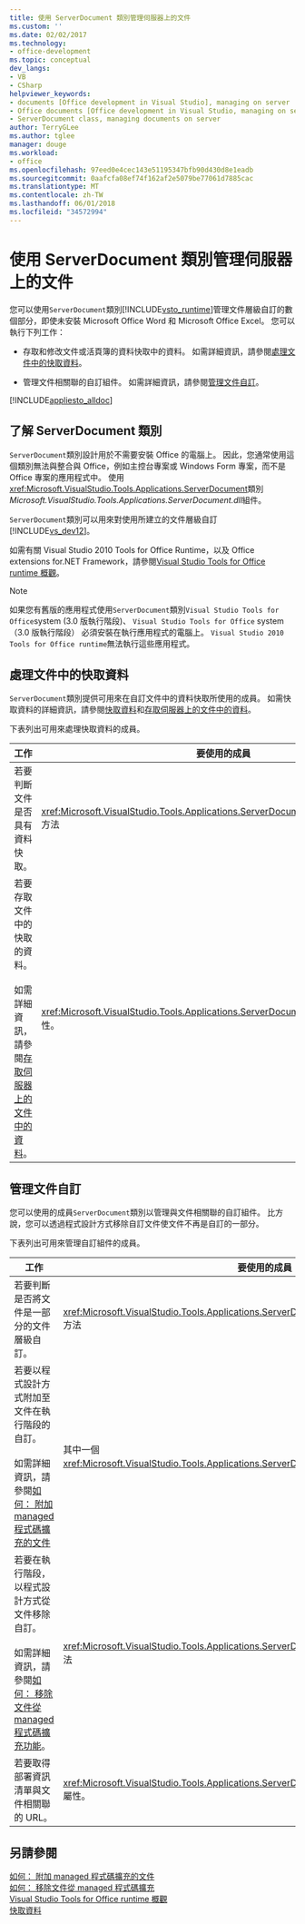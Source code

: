 ```yaml
---
title: 使用 ServerDocument 類別管理伺服器上的文件
ms.custom: ''
ms.date: 02/02/2017
ms.technology:
- office-development
ms.topic: conceptual
dev_langs:
- VB
- CSharp
helpviewer_keywords:
- documents [Office development in Visual Studio], managing on server
- Office documents [Office development in Visual Studio, managing on server
- ServerDocument class, managing documents on server
author: TerryGLee
ms.author: tglee
manager: douge
ms.workload:
- office
ms.openlocfilehash: 97eed0e4cec143e51195347bfb90d430d8e1eadb
ms.sourcegitcommit: 0aafcfa08ef74f162af2e5079be77061d7885cac
ms.translationtype: MT
ms.contentlocale: zh-TW
ms.lasthandoff: 06/01/2018
ms.locfileid: "34572994"
---
```

# <a name="manage-documents-on-a-server-by-using-the-serverdocument-class"></a>使用 ServerDocument 類別管理伺服器上的文件
  您可以使用`ServerDocument`類別[!INCLUDE[vsto_runtime](../vsto/includes/vsto-runtime-md.md)]管理文件層級自訂的數個部分，即使未安裝 Microsoft Office Word 和 Microsoft Office Excel。 您可以執行下列工作：  
  
-   存取和修改文件或活頁簿的資料快取中的資料。 如需詳細資訊，請參閱[處理文件中的快取資料](#CachedData)。  
  
-   管理文件相關聯的自訂組件。 如需詳細資訊，請參閱[管理文件自訂](#CustomizationInfo)。  
  
 [!INCLUDE[appliesto_alldoc](../vsto/includes/appliesto-alldoc-md.md)]  
  
## <a name="understand-the-serverdocument-class"></a>了解 ServerDocument 類別  
 `ServerDocument`類別設計用於不需要安裝 Office 的電腦上。 因此，您通常使用這個類別無法與整合與 Office，例如主控台專案或 Windows Form 專案，而不是 Office 專案的應用程式中。 使用<xref:Microsoft.VisualStudio.Tools.Applications.ServerDocument>類別*Microsoft.VisualStudio.Tools.Applications.ServerDocument.dll*組件。  
  
 `ServerDocument`類別可以用來對使用所建立的文件層級自訂[!INCLUDE[vs_dev12](../vsto/includes/vs-dev12-md.md)]。  
  
 如需有關 Visual Studio 2010 Tools for Office Runtime，以及 Office extensions for.NET Framework，請參閱[Visual Studio Tools for Office runtime 概觀](../vsto/visual-studio-tools-for-office-runtime-overview.md)。  
  
> [!NOTE]  
>  如果您有舊版的應用程式使用`ServerDocument`類別`Visual Studio Tools for Office`system (3.0 版執行階段)、 `Visual Studio Tools for Office` system （3.0 版執行階段） 必須安裝在執行應用程式的電腦上。 `Visual Studio 2010 Tools for Office runtime`無法執行這些應用程式。  
  
##  <a name="CachedData"></a> 處理文件中的快取資料  
 `ServerDocument`類別提供可用來在自訂文件中的資料快取所使用的成員。 如需快取資料的詳細資訊，請參閱[快取資料](../vsto/caching-data.md)和[存取伺服器上的文件中的資料](../vsto/accessing-data-in-documents-on-the-server.md)。  
  
 下表列出可用來處理快取資料的成員。  
  
|工作|要使用的成員|  
|----------|-------------------|  
|若要判斷文件是否具有資料快取。|<xref:Microsoft.VisualStudio.Tools.Applications.ServerDocument.IsCacheEnabled%2A> 方法|  
|若要存取文件中的快取的資料。<br /><br /> 如需詳細資訊，請參閱[存取伺服器上的文件中的資料](../vsto/accessing-data-in-documents-on-the-server.md)。|<xref:Microsoft.VisualStudio.Tools.Applications.ServerDocument.CachedData%2A> 屬性。|  
  
##  <a name="CustomizationInfo"></a> 管理文件自訂  
 您可以使用的成員`ServerDocument`類別以管理與文件相關聯的自訂組件。 比方說，您可以透過程式設計方式移除自訂文件使文件不再是自訂的一部分。  
  
 下表列出可用來管理自訂組件的成員。  
  
|工作|要使用的成員|  
|----------|-------------------|  
|若要判斷是否將文件是一部分的文件層級自訂。|<xref:Microsoft.VisualStudio.Tools.Applications.ServerDocument.GetCustomizationVersion%2A> 方法|  
|若要以程式設計方式附加至文件在執行階段的自訂。<br /><br /> 如需詳細資訊，請參閱[如何： 附加 managed 程式碼擴充的文件](../vsto/how-to-attach-managed-code-extensions-to-documents.md)|其中一個<xref:Microsoft.VisualStudio.Tools.Applications.ServerDocument.AddCustomization%2A>方法。|  
|若要在執行階段，以程式設計方式從文件移除自訂。<br /><br /> 如需詳細資訊，請參閱[如何： 移除文件從 managed 程式碼擴充功能](../vsto/how-to-remove-managed-code-extensions-from-documents.md)。|<xref:Microsoft.VisualStudio.Tools.Applications.ServerDocument.RemoveCustomization%2A> 方法|  
|若要取得部署資訊清單與文件相關聯的 URL。|<xref:Microsoft.VisualStudio.Tools.Applications.ServerDocument.DeploymentManifestUrl%2A> 屬性。|  
  
## <a name="see-also"></a>另請參閱  
 [如何： 附加 managed 程式碼擴充的文件](../vsto/how-to-attach-managed-code-extensions-to-documents.md)   
 [如何： 移除文件從 managed 程式碼擴充](../vsto/how-to-remove-managed-code-extensions-from-documents.md)   
 [Visual Studio Tools for Office runtime 概觀](../vsto/visual-studio-tools-for-office-runtime-overview.md)   
 [快取資料](../vsto/caching-data.md)  
  